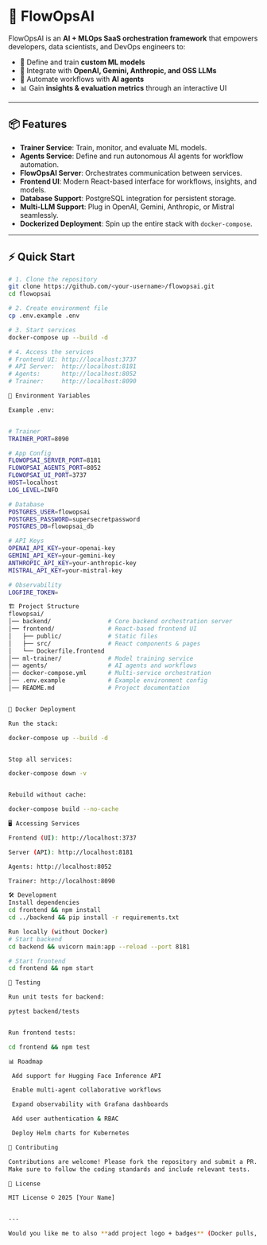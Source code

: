 # 🌟 FlowOpsAI

FlowOpsAI is an **AI + MLOps SaaS orchestration framework** that empowers developers, data scientists, and DevOps engineers to:

- 🚀 Define and train **custom ML models**  
- 🔗 Integrate with **OpenAI, Gemini, Anthropic, and OSS LLMs**  
- 🤖 Automate workflows with **AI agents**  
- 📊 Gain **insights & evaluation metrics** through an interactive UI  

---

## 📦 Features

- **Trainer Service**: Train, monitor, and evaluate ML models.  
- **Agents Service**: Define and run autonomous AI agents for workflow automation.  
- **FlowOpsAI Server**: Orchestrates communication between services.  
- **Frontend UI**: Modern React-based interface for workflows, insights, and models.  
- **Database Support**: PostgreSQL integration for persistent storage.  
- **Multi-LLM Support**: Plug in OpenAI, Gemini, Anthropic, or Mistral seamlessly.  
- **Dockerized Deployment**: Spin up the entire stack with `docker-compose`.  

---

## ⚡ Quick Start

```bash
# 1. Clone the repository
git clone https://github.com/<your-username>/flowopsai.git
cd flowopsai

# 2. Create environment file
cp .env.example .env

# 3. Start services
docker-compose up --build -d

# 4. Access the services
# Frontend UI: http://localhost:3737
# API Server:  http://localhost:8181
# Agents:      http://localhost:8052
# Trainer:     http://localhost:8090

🔑 Environment Variables

Example .env:


# Trainer
TRAINER_PORT=8090

# App Config
FLOWOPSAI_SERVER_PORT=8181
FLOWOPSAI_AGENTS_PORT=8052
FLOWOPSAI_UI_PORT=3737
HOST=localhost
LOG_LEVEL=INFO

# Database
POSTGRES_USER=flowopsai
POSTGRES_PASSWORD=supersecretpassword
POSTGRES_DB=flowopsai_db

# API Keys
OPENAI_API_KEY=your-openai-key
GEMINI_API_KEY=your-gemini-key
ANTHROPIC_API_KEY=your-anthropic-key
MISTRAL_API_KEY=your-mistral-key

# Observability
LOGFIRE_TOKEN=

🏗️ Project Structure
flowopsai/
│── backend/                # Core backend orchestration server
│── frontend/               # React-based frontend UI
│   ├── public/             # Static files
│   ├── src/                # React components & pages
│   └── Dockerfile.frontend
│── ml-trainer/             # Model training service
│── agents/                 # AI agents and workflows
│── docker-compose.yml      # Multi-service orchestration
│── .env.example            # Example environment config
│── README.md               # Project documentation


🐳 Docker Deployment

Run the stack:

docker-compose up --build -d


Stop all services:

docker-compose down -v


Rebuild without cache:

docker-compose build --no-cache

🖥️ Accessing Services

Frontend (UI): http://localhost:3737

Server (API): http://localhost:8181

Agents: http://localhost:8052

Trainer: http://localhost:8090

🛠️ Development
Install dependencies
cd frontend && npm install
cd ../backend && pip install -r requirements.txt

Run locally (without Docker)
# Start backend
cd backend && uvicorn main:app --reload --port 8181

# Start frontend
cd frontend && npm start

🧪 Testing

Run unit tests for backend:

pytest backend/tests


Run frontend tests:

cd frontend && npm test

📊 Roadmap

 Add support for Hugging Face Inference API

 Enable multi-agent collaborative workflows

 Expand observability with Grafana dashboards

 Add user authentication & RBAC

 Deploy Helm charts for Kubernetes

🤝 Contributing

Contributions are welcome! Please fork the repository and submit a PR.
Make sure to follow the coding standards and include relevant tests.

📜 License

MIT License © 2025 [Your Name]


---

Would you like me to also **add project logo + badges** (Docker pulls, GitHub stars, License, etc.) at the very top for a more “open-source polished look”?
